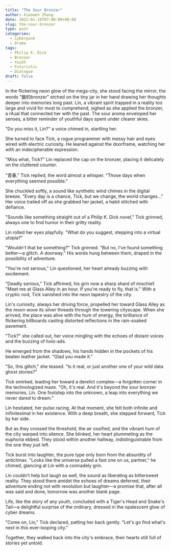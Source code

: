 ```yaml
---
title: "The Sour Bronzer"
author: Xiaowen Zhang
date: 2022-01-16T07:00:00+08:00
slug: the-sour-bronzer
type: post
categories:
  - Cyberpunk
  - Drama
tags:
  - Philip K. Dick
  - Bronzer
  - Youth
  - Futuristic
  - Dialogue
draft: false
---
```


In the flickering neon glow of the mega-city, she stood facing the mirror, the words "酸的bronzer" etched on the tiny jar in her hand drawing her thoughts deeper into memories long past. Lin, a vibrant spirit trapped in a reality too large and vivid for most to comprehend, sighed as she applied the bronzer, a ritual that connected her with the past. The sour aroma enveloped her senses, a bitter reminder of youthful days spent under clearer skies.

"Do you miss it, Lin?" a voice chimed in, startling her.

She turned to face Tick, a rogue programmer with messy hair and eyes wired with electric curiosity. He leaned against the doorframe, watching her with an indecipherable expression.

"Miss what, Tick?" Lin replaced the cap on the bronzer, placing it delicately on the cluttered counter.

"青春," Tick replied, the word almost a whisper. "Those days when everything seemed possible."

She chuckled softly, a sound like synthetic wind chimes in the digital breeze. "Every day is a chance, Tick, but we change, the world changes..." Her voice trailed off as she grabbed her jacket, a habit stitched with defiance.

"Sounds like something straight out of a Philip K. Dick novel," Tick grinned, always one to find humor in their gritty reality.

Lin rolled her eyes playfully. "What do you suggest, stepping into a virtual utopia?"

"Wouldn't that be something?" Tick grinned. "But no, I've found something better—a glitch. A doorway." His words hung between them, draped in the possibility of adventure.

"You're not serious," Lin questioned, her heart already buzzing with excitement.

"Deadly serious," Tick affirmed, his grin now a sharp shard of mischief. "Meet me at Glass Alley in an hour. If you're ready to fly, that is." With a cryptic nod, Tick vanished into the neon tapestry of the city.

Lin's curiosity, always her driving force, propelled her toward Glass Alley as the moon wove its silver threads through the towering cityscape. When she arrived, the place was alive with the hum of energy, the brilliance of flickering billboards casting distorted reflections in the rain-soaked pavement.

"Tick?" she called out, her voice mingling with the echoes of distant voices and the buzzing of holo-ads.

He emerged from the shadows, his hands hidden in the pockets of his beaten leather jacket. "Glad you made it."

"So, this glitch," she teased. "Is it real, or just another one of your wild data ghost stories?"

Tick smirked, leading her toward a derelict complex—a forgotten corner in the technologized maze. "Oh, it's real. And it's beyond the sour bronzer memories, Lin. One footstep into the unknown, a leap into everything we never dared to dream."

Lin hesitated, her pulse racing. At that moment, she felt both infinite and infinitesimal in her existence. With a deep breath, she stepped forward, Tick by her side.

But as they crossed the threshold, the air ossified, and the vibrant hum of the city warped into silence. She blinked, her heart plummeting as the euphoria ebbed. They stood within another hallway, indistinguishable from the one they just left.

Tick burst into laughter, the pure type only born from the absurdity of anticlimax. "Looks like the universe pulled a fast one on us, partner," he chimed, glancing at Lin with a comradely grin.

Lin couldn’t help but laugh as well, the sound as liberating as bittersweet reality. They stood there amidst the echoes of dreams deferred, their adventure ending not with revolution but laughter—a promise that, after all was said and done, tomorrow was another blank page.

Life, like the story of any youth, concluded with a Tiger's Head and Snake's Tail—a delightful surprise of the ordinary, dressed in the opalescent glow of cyber dreams.

"Come on, Lin," Tick declared, patting her back gently. "Let's go find what's next in this ever-looping city."

Together, they walked back into the city's embrace, their hearts still full of stories yet untold.